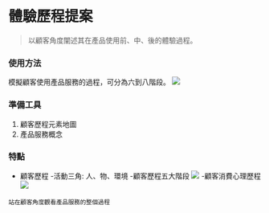 # 體驗歷程提案

> 以顧客角度闡述其在產品使用前、中、後的體驗過程。





### 使用方法
模擬顧客使用產品服務的過程，可分為六到八階段。
![](https://i.imgur.com/tEYqMYH.jpg)








### 準備工具
1. 顧客歷程元素地圖
2. 產品服務概念







### 特點
- 顧客歷程
      -活動三角: 人、物、環境
      -顧客歷程五大階段
      ![](https://i.imgur.com/T883Ipz.jpg)
      -顧客消費心理歷程
      ![](https://i.imgur.com/G8g8xtk.jpg)


```
站在顧客角度觀看產品服務的整個過程

```
